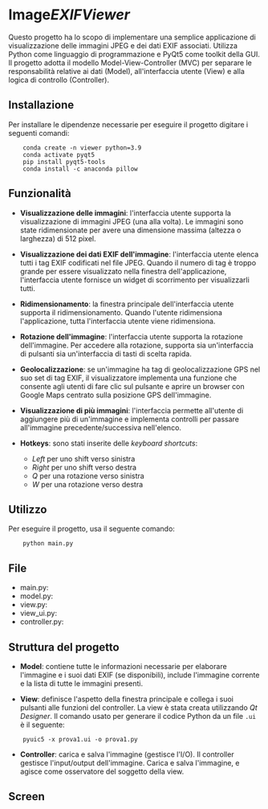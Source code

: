 # Image*EXIFViewer*
Questo progetto ha lo scopo di implementare una semplice applicazione di visualizzazione delle immagini JPEG e dei dati EXIF associati. Utilizza Python come linguaggio di programmazione e PyQt5 come toolkit della GUI. Il progetto adotta il modello Model-View-Controller (MVC) per separare le responsabilità relative ai dati (Model), all'interfaccia utente (View) e alla logica di controllo (Controller).

## Installazione
Per installare le dipendenze necessarie per eseguire il progetto digitare i seguenti comandi:
```
    conda create -n viewer python=3.9
    conda activate pyqt5
    pip install pyqt5-tools
    conda install -c anaconda pillow
```
## Funzionalità
* **Visualizzazione delle immagini**: l'interfaccia utente supporta la visualizzazione di immagini JPEG (una alla volta). Le immagini sono state ridimensionate per avere una dimensione massima (altezza o larghezza) di 512 pixel.

* **Visualizzazione dei dati EXIF dell'immagine**: l'interfaccia utente elenca tutti i tag EXIF codificati nel file JPEG. Quando il numero di tag è troppo grande per essere visualizzato nella finestra dell'applicazione, l'interfaccia utente fornisce un widget di scorrimento per visualizzarli tutti.

* **Ridimensionamento**: la finestra principale dell'interfaccia utente supporta il ridimensionamento. Quando l'utente ridimensiona l'applicazione, tutta l'interfaccia utente viene ridimensiona.

* **Rotazione dell'immagine**: l'interfaccia utente supporta la rotazione dell'immagine. Per accedere alla rotazione, supporta sia un'interfaccia di pulsanti sia un'interfaccia di tasti di scelta rapida.

* **Geolocalizzazione**: se un'immagine ha tag di geolocalizzazione GPS nel suo set di tag EXIF, il visualizzatore implementa una funzione che consente agli utenti di fare clic sul pulsante e aprire un browser con Google Maps centrato sulla posizione GPS dell'immagine.

* **Visualizzazione di più immagini**: l'interfaccia permette all'utente di aggiungere più di un'immagine e implementa controlli per passare all'immagine precedente/successiva  nell'elenco.
* **Hotkeys**: sono stati inserite delle *keyboard shortcuts*:
  *  *Left* per uno shift verso sinistra
  *  *Right* per uno shift verso destra
  *  *Q* per una rotazione verso sinistra
  *  *W* per una rotazione verso destra
  
## Utilizzo
Per eseguire il progetto, usa il seguente comando:
```
    python main.py
```
## File
* main.py:
* model.py:
* view.py:
* view_ui.py:
* controller.py:
  
## Struttura del progetto

* **Model**: contiene tutte le informazioni necessarie per elaborare l'immagine e i suoi dati EXIF (se disponibili), include l'immagine corrente e la lista di tutte le immagini presenti. 

* **View**: definisce l'aspetto della finestra principale e collega i suoi pulsanti alle funzioni del controller. La view è stata creata utilizzando *Qt Designer*. Il comando usato per generare il codice Python da un file `.ui` è il seguente:
```
    pyuic5 -x prova1.ui -o prova1.py
```
* **Controller**: carica e salva l'immagine (gestisce l'I/O). Il controller gestisce l'input/output dell'immagine. Carica e salva l'immagine, e agisce come osservatore del soggetto della view.


## Screen

